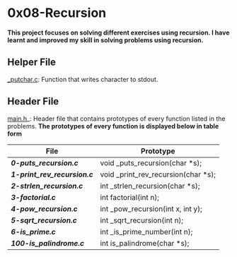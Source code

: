 # 0x08-Recursion

**This project focuses on solving different exercises using recursion. I have learnt and improved my skill in solving problems using recursion.**

## Helper File
[_putchar.c](https://github.com/holbertonschool/_putchar.c/blob/master/_putchar.c): Function that writes character to stdout.

## Header File
[main.h](https://github.com/Nathy-M/alx-low_level_programming/blob/master/0x08-recursion/main.h)_: Header file that contains prototypes of every function listed in the problems.
__The prototypes of every function is displayed below in table form__

|       File                      |      Prototype                          |
|---------------------------------|-----------------------------------------|
|***0-puts_recursion.c***         | void _puts_recursion(char *s);          |
|***1-print_rev_recursion.c***    | void _print_rev_recursion(char *s);     |
|***2-strlen_recursion.c***       | int _strlen_recursion(char *s);         |
|***3-factorial.c***              | int factorial(int n);                   |
|***4-pow_recursion.c***          | int _pow_recursion(int x, int y);       |
|***5-sqrt_recursion.c***         | int _sqrt_recursion(int n);             |
|***6-is_prime.c***               | int _is_prime_number(int n);            |
|***100-is_palindrome.c***        | int is_palindrome(char *s);             |

